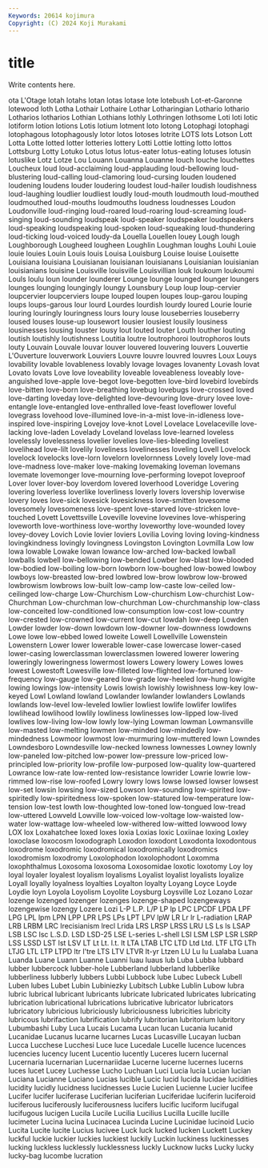 ```yaml
---
Keywords: 20614 kojimura
Copyright: (C) 2024 Koji Murakami
---
```


# title

Write contents here.



ota L'Otage lotah lotahs lotan
lotas lotase lote lotebush Lot-et-Garonne lotewood loth Lotha Lothair Lothaire
Lothar Lotharingian Lothario lothario Lotharios lotharios Lothian Lothians lothly Lothringen
lothsome Loti loti lotic lotiform lotion lotions Lotis lotium lotment
loto lotong Lotophagi lotophagi lotophagous lotophagously lotor lotos lotoses lotrite
LOTS lots Lotson Lott Lotta Lotte lotted lotter lotteries lottery
Lotti Lottie lotting lotto lottos Lottsburg Lotty Lotuko Lotus lotus
lotus-eater lotus-eating lotuses lotusin lotuslike Lotz Lotze Lou Louann Louanna
Louanne louch louche louchettes Loucheux loud loud-acclaiming loud-applauding loud-bellowing loud-blustering
loud-calling loud-clamoring loud-cursing louden loudened loudening loudens louder loudering loudest
loud-hailer loudish loudishness loud-laughing loudlier loudliest loudly loud-mouth loudmouth loud-mouthed
loudmouthed loud-mouths loudmouths loudness loudnesses Loudon Loudonville loud-ringing loud-roared loud-roaring
loud-screaming loud-singing loud-sounding loudspeak loud-speaker loudspeaker loudspeakers loud-speaking loudspeaking loud-spoken
loud-squeaking loud-thundering loud-ticking loud-voiced loudy-da Louella Louellen louey Lough lough
Loughborough Lougheed lougheen Loughlin Loughman loughs Louhi Louie louie louies
Louin Louis louis Louisa Louisburg Louise louise Louisette Louisiana louisiana
Louisianan louisianan louisianans Louisianian louisianian louisianians louisine Louisville louisville Louisvillian
louk loukoum loukoumi Louls loulu loun lounder lounderer Lounge lounge
lounged lounger loungers lounges lounging loungingly loungy Lounsbury Loup loup
loup-cervier loupcervier loupcerviers loupe louped loupen loupes loup-garou louping loups
loups-garous lour lourd Lourdes lourdish lourdy loured Lourie lourie louring
louringly louringness lours loury louse louseberries louseberry loused louses louse-up
lousewort lousier lousiest lousily lousiness lousinesses lousing louster lousy lout
louted louter Louth louther louting loutish loutishly loutishness Loutitia loutre
loutrophoroi loutrophoros louts louty Louvain Louvale louvar louver louvered louvering
louvers Louvertie L'Ouverture louverwork Louviers Louvre louvre louvred louvres Loux
Louys lovability lovable lovableness lovably lovage lovages lovanenty Lovash lovat
Lovato lovats Love love loveability loveable loveableness loveably love-anguished love-apple
love-begot love-begotten love-bird lovebird lovebirds love-bitten love-born love-breathing lovebug lovebugs
love-crossed loved love-darting loveday love-delighted love-devouring love-drury lovee love-entangle love-entangled
love-enthralled love-feast loveflower loveful lovegrass lovehood love-illumined love-in-a-mist love-in-idleness love-inspired
love-inspiring Lovejoy love-knot Lovel Lovelace Lovelaceville love-lacking love-laden Lovelady Loveland
lovelass love-learned loveless lovelessly lovelessness lovelier lovelies love-lies-bleeding loveliest lovelihead
love-lilt lovelily loveliness lovelinesses loveling Lovell Lovelock lovelock lovelocks love-lorn
lovelorn lovelornness Lovely lovely love-mad love-madness love-maker love-making lovemaking loveman
lovemans lovemate lovemonger love-mourning love-performing lovepot loveproof Lover lover lover-boy
loverdom lovered loverhood Loveridge Lovering lovering loverless loverlike loverliness loverly
lovers lovership loverwise lovery loves love-sick lovesick lovesickness love-smitten lovesome
lovesomely lovesomeness love-spent love-starved love-stricken love-touched Lovett Lovettsville Loveville lovevine
lovevines love-whispering loveworth love-worthiness love-worthy loveworthy love-wounded lovey lovey-dovey Lovich
Lovie lovier loviers Lovilia Loving loving loving-kindness lovingkindness lovingly lovingness
Lovingston Lovington Lovmilla Low low lowa lowable Lowake lowan lowance
low-arched low-backed lowball lowballs lowbell low-bellowing low-bended Lowber low-blast low-blooded
low-bodied low-boiling low-born lowborn low-boughed low-bowed lowboy lowboys low-breasted low-bred
lowbred low-brow lowbrow low-browed lowbrowism lowbrows low-built low-camp low-caste low-ceiled
low-ceilinged low-charge Low-Churchism Low-churchism Low-churchist Low-Churchman Low-churchman low-churchman Low-churchmanship low-class
low-conceited low-conditioned low-consumption low-cost low-country low-crested low-crowned low-current low-cut lowdah
low-deep Lowden Lowder lowder low-down lowdown low-downer low-downness lowdowns Lowe
lowe low-ebbed lowed loweite Lowell Lowellville Lowenstein Lowenstern Lower lower
lowerable lower-case lowercase lower-cased lower-casing lowerclassman lowerclassmen lowered lowerer lowering
loweringly loweringness lowermost lowers Lowery lowery Lowes lowes lowest Lowestoft
Lowesville low-filleted low-flighted low-fortuned low-frequency low-gauge low-geared low-grade low-heeled low-hung
lowigite lowing lowings low-intensity Lowis lowish lowishly lowishness low-key low-keyed
Lowl Lowland lowland Lowlander lowlander lowlanders Lowlands lowlands low-level low-leveled
lowlier lowliest lowlife lowlifer lowlifes lowlihead lowlihood lowlily lowliness lowlinesses
low-lipped low-lived lowlives low-living low-low lowly low-lying Lowman lowman Lowmansville
low-masted low-melting lowmen low-minded low-mindedly low-mindedness Lowmoor lowmost low-murmuring low-muttered
lown Lowndes Lowndesboro Lowndesville low-necked lowness lownesses Lowney lownly low-paneled
low-pitched low-power low-pressure low-priced low-principled low-priority low-profile low-purposed low-quality low-quartered
Lowrance low-rate low-rented low-resistance lowrider Lowrie lowrie low-rimmed low-rise low-roofed
Lowry lowry lows lowse lowsed lowser lowsest low-set lowsin lowsing
low-sized Lowson low-sounding low-spirited low-spiritedly low-spiritedness low-spoken low-statured low-temperature low-tension
low-test lowth low-thoughted low-toned low-tongued low-tread low-uttered Lowveld Lowville low-voiced
low-voltage low-waisted low-water low-wattage low-wheeled low-withered low-witted lowwood lowy LOX
lox Loxahatchee loxed loxes loxia Loxias loxic Loxiinae loxing Loxley
loxoclase loxocosm loxodograph Loxodon loxodont Loxodonta loxodontous loxodrome loxodromic loxodromical
loxodromically loxodromics loxodromism loxodromy Loxolophodon loxolophodont Loxomma loxophthalmus Loxosoma loxosoma
Loxosomidae loxotic loxotomy Loy loy loyal loyaler loyalest loyalism loyalisms
Loyalist loyalist loyalists loyalize Loyall loyally loyalness loyalties Loyalton loyalty
Loyang Loyce Loyde Loydie loyn Loyola Loyolism Loyolite Loysburg Loysville
Loz Lozano Lozar lozenge lozenged lozenger lozenges lozenge-shaped lozengeways lozengewise
lozengy Lozere Lozi L-P L.P. L/P LP lp LPC LPCDF
LPDA LPF LPG LPL lpm LPN LPP LPR LPS LPs
LPT LPV lpW LR Lr lr L-radiation LRAP LRB LRBM
LRC lrecisianism lrecl Lrida LRS LRSP LRSS LRU LS Ls
ls LSAP LSB LSC lsc L.S.D. LSD LSD-25 LSE L-series
L-shell LSI LSM LSP LSR LSRP LSS LSSD LST lst
LSV LT Lt Lt. l.t. lt LTA LTAB LTC LTD
Ltd Ltd. LTF LTG LTh LTJG LTL LTP LTPD ltr
l'tre LTS LTV LTVR lt-yr Ltzen LU Lu lu Lualaba
Luana Luanda Luane Luann Luanne Luanni luau luaus lub Luba
Lubba lubbard lubber lubbercock lubber-hole Lubberland lubberland lubberlike lubberliness lubberly
lubbers Lubbi Lubbock lube Lubec Lubeck Lubell Luben lubes Lubet
Lubin Lubiniezky Lubitsch Lubke Lublin Lubow lubra lubric lubrical lubricant
lubricants lubricate lubricated lubricates lubricating lubrication lubricational lubrications lubricative lubricator
lubricators lubricatory lubricious lubriciously lubriciousness lubricities lubricity lubricous lubrifaction lubrification
lubrify lubritorian lubritorium lubritory Lubumbashi Luby Luca Lucais Lucama Lucan
lucan Lucania lucanid Lucanidae Lucanus lucarne lucarnes Lucas Lucasville Lucayan
lucban Lucca Lucchese Lucchesi Luce luce Lucedale Lucelle lucence lucences
lucencies lucency lucent Lucentio lucently Luceres lucern lucernal Lucernaria lucernarian
Lucernariidae Lucerne lucerne lucernes lucerns luces lucet Lucey Luchesse Lucho
Luchuan Luci Lucia lucia Lucian lucian Luciana Lucianne Luciano Lucias
lucible Lucic lucid lucida lucidae lucidities lucidity lucidly lucidness lucidnesses
Lucie Lucien Lucienne Lucier lucifee Lucifer lucifer luciferase Luciferian luciferian
Luciferidae luciferin luciferoid luciferous luciferously luciferousness lucifers lucific luciform lucifugal
lucifugous lucigen Lucila Lucile Lucilia Lucilius Lucilla Lucille lucille lucimeter
Lucina lucina Lucinacea Lucinda Lucine Lucinidae lucinoid Lucio Lucita Lucite
lucite Lucius lucivee Luck luck lucked lucken Luckett Luckey luckful
luckie luckier luckies luckiest luckily Luckin luckiness luckinesses lucking luckless
lucklessly lucklessness luckly Lucknow lucks Lucky lucky lucky-bag lucombe lucration
